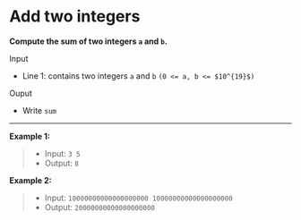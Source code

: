 # Add two integers
**Compute the sum of two integers `a` and `b`.**

Input

- Line 1: contains two integers `a` and `b` `(0 <= a, b <= $10^{19}$)`

Ouput

- Write `sum`

---
**Example 1:**
> - Input: `3 5`
> - Output: `8`
  
**Example 2:**
> - Input: `10000000000000000000 10000000000000000000`
> - Output: `20000000000000000000`

